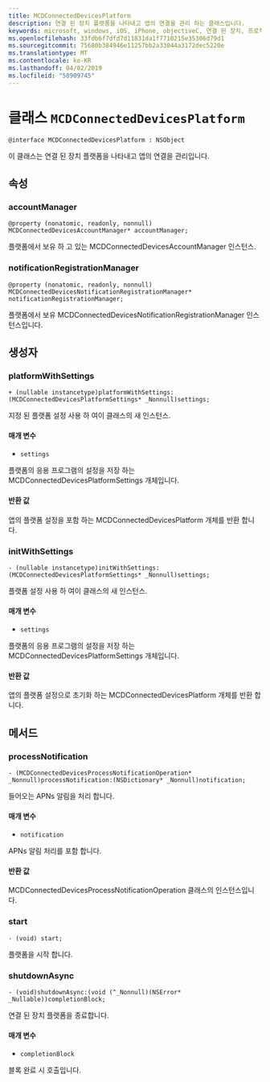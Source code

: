 ```yaml
---
title: MCDConnectedDevicesPlatform
description: 연결 된 장치 플랫폼을 나타내고 앱의 연결을 관리 하는 클래스입니다.
keywords: microsoft, windows, iOS, iPhone, objectiveC, 연결 된 장치, 프로젝트 로마
ms.openlocfilehash: 33fdb6f7dfd7d11831da1f7710215e35306d79d1
ms.sourcegitcommit: 75680b384946e11257bb2a33044a3172dec5220e
ms.translationtype: MT
ms.contentlocale: ko-KR
ms.lasthandoff: 04/02/2019
ms.locfileid: "58909745"
---
```

# <a name="class-mcdconnecteddevicesplatform"></a>클래스 `MCDConnectedDevicesPlatform` 

```
@interface MCDConnectedDevicesPlatform : NSObject
```  
이 클래스는 연결 된 장치 플랫폼을 나타내고 앱의 연결을 관리입니다.

## <a name="properties"></a>속성

### <a name="accountmanager"></a>accountManager
`@property (nonatomic, readonly, nonnull) MCDConnectedDevicesAccountManager* accountManager;`

플랫폼에서 보유 하 고 있는 MCDConnectedDevicesAccountManager 인스턴스.

### <a name="notificationregistrationmanager"></a>notificationRegistrationManager
`@property (nonatomic, readonly, nonnull) MCDConnectedDevicesNotificationRegistrationManager* notificationRegistrationManager;`

플랫폼에서 보유 MCDConnectedDevicesNotificationRegistrationManager 인스턴스입니다.

## <a name="constructors"></a>생성자

### <a name="platformwithsettings"></a>platformWithSettings
`+ (nullable instancetype)platformWithSettings:(MCDConnectedDevicesPlatformSettings* _Nonnull)settings;`

지정 된 플랫폼 설정 사용 하 여이 클래스의 새 인스턴스.

#### <a name="parameters"></a>매개 변수 
* `settings` 

플랫폼의 응용 프로그램의 설정을 저장 하는 MCDConnectedDevicesPlatformSettings 개체입니다.

#### <a name="returns"></a>반환 값

앱의 플랫폼 설정을 포함 하는 MCDConnectedDevicesPlatform 개체를 반환 합니다.

### <a name="initwithsettings"></a>initWithSettings
`- (nullable instancetype)initWithSettings:(MCDConnectedDevicesPlatformSettings* _Nonnull)settings;`

플랫폼 설정 사용 하 여이 클래스의 새 인스턴스.

#### <a name="parameters"></a>매개 변수 
* `settings` 

플랫폼의 응용 프로그램의 설정을 저장 하는 MCDConnectedDevicesPlatformSettings 개체입니다.

#### <a name="returns"></a>반환 값

앱의 플랫폼 설정으로 초기화 하는 MCDConnectedDevicesPlatform 개체를 반환 합니다.

## <a name="methods"></a>메서드

### <a name="processnotification"></a>processNotification
`- (MCDConnectedDevicesProcessNotificationOperation* _Nonnull)processNotification:(NSDictionary* _Nonnull)notification;`

들어오는 APNs 알림을 처리 합니다.

#### <a name="parameters"></a>매개 변수 
* `notification` 

APNs 알림 처리를 포함 합니다.

#### <a name="returns"></a>반환 값

MCDConnectedDevicesProcessNotificationOperation 클래스의 인스턴스입니다.

### <a name="start"></a>start
`- (void) start;`

플랫폼을 시작 합니다.

### <a name="shutdownasync"></a>shutdownAsync
`- (void)shutdownAsync:(void (^_Nonnull)(NSError* _Nullable))completionBlock;`

연결 된 장치 플랫폼을 종료합니다.

#### <a name="parameters"></a>매개 변수 
* `completionBlock` 

블록 완료 시 호출입니다.
